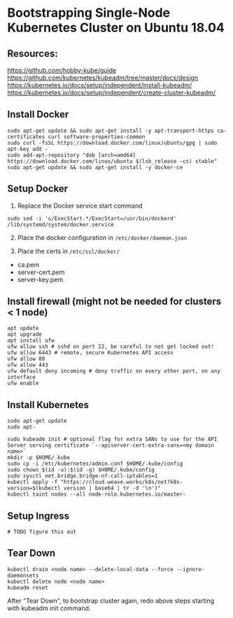 # Bootstrapping Single-Node Kubernetes Cluster on Ubuntu 18.04

## Resources:
https://github.com/hobby-kube/guide
https://github.com/kubernetes/kubeadm/tree/master/docs/design
https://kubernetes.io/docs/setup/independent/install-kubeadm/
https://kubernetes.io/docs/setup/independent/create-cluster-kubeadm/


## Install Docker
```
sudo apt-get update && sudo apt-get install -y apt-transport-https ca-certificates curl software-properties-common
sudo curl -fsSL https://download.docker.com/linux/ubuntu/gpg | sudo apt-key add -
sudo add-apt-repository "deb [arch=amd64] https://download.docker.com/linux/ubuntu $(lsb_release -cs) stable"
sudo apt-get update && sudo apt-get install -y docker-ce
```

## Setup Docker
1. Replace the Docker service start command
```
sudo sed -i 's/ExecStart.*/ExecStart=/usr/bin/dockerd' /lib/systemd/system/docker.service
```
2. Place the docker configuration in `/etc/docker/daemon.json`

3. Place the certs in `/etc/ssl/docker/`
- ca.pem
- server-cert.pem
- server-key.pem

## Install firewall (might not be needed for clusters < 1 node)
```
apt update
apt upgrade
apt install ufw
ufw allow ssh # sshd on port 22, be careful to not get locked out!
ufw allow 6443 # remote, secure Kubernetes API access
ufw allow 80
ufw allow 443
ufw default deny incoming # deny traffic on every other port, on any interface
ufw enable
```

## Install Kubernetes
```
sudo apt-get update
sudo apt-

sudo kubeadm init # optional flag for extra SANs to use for the API Server serving certificate `--apiserver-cert-extra-sans=<my domain name>`
mkdir -p $HOME/.kube
sudo cp -i /etc/kubernetes/admin.conf $HOME/.kube/config
sudo chown $(id -u):$(id -g) $HOME/.kube/config
sudo sysctl net.bridge.bridge-nf-call-iptables=1
kubectl apply -f "https://cloud.weave.works/k8s/net?k8s-version=$(kubectl version | base64 | tr -d '\n')"
kubectl taint nodes --all node-role.kubernetes.io/master-
```

## Setup Ingress
```
# TODO figure this out
```


## Tear Down
```
kubectl drain <node name> --delete-local-data --force --ignore-daemonsets
kubectl delete node <node name>
kubeadm reset
```
After "Tear Down", to bootstrap cluster again, redo above steps starting with kubeadm init command.
